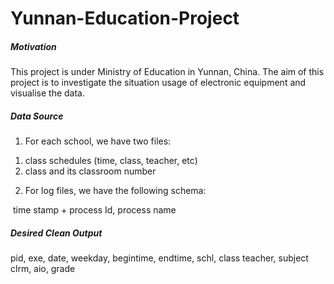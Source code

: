# Yunnan-Education-Project

##### Motivation

This project is under Ministry of Education in Yunnan, China. The aim of this project is to investigate the situation usage of electronic equipment and visualise the data.

##### Data Source

1) For each school, we have two files:

1. class schedules (time, class, teacher, etc)
2. class and its classroom number

2) For log files, we have the following schema:

​	time stamp + process Id, process name

##### Desired Clean Output

pid, exe, date, weekday, begintime, endtime, schl, class teacher, subject clrm, aio, grade





